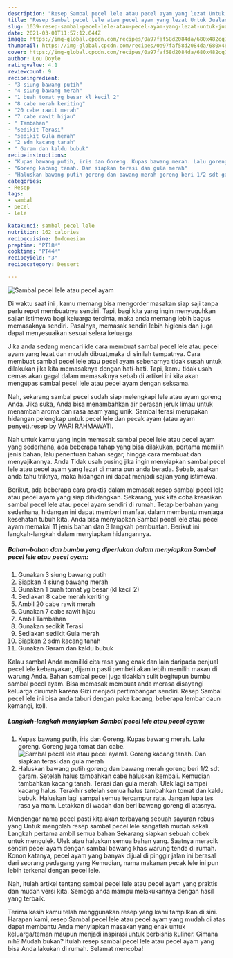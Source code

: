 ```yaml
---
description: "Resep Sambal pecel lele atau pecel ayam yang lezat Untuk Jualan"
title: "Resep Sambal pecel lele atau pecel ayam yang lezat Untuk Jualan"
slug: 1039-resep-sambal-pecel-lele-atau-pecel-ayam-yang-lezat-untuk-jualan
date: 2021-03-01T11:57:12.044Z
image: https://img-global.cpcdn.com/recipes/0a97faf58d2084da/680x482cq70/sambal-pecel-lele-atau-pecel-ayam-foto-resep-utama.jpg
thumbnail: https://img-global.cpcdn.com/recipes/0a97faf58d2084da/680x482cq70/sambal-pecel-lele-atau-pecel-ayam-foto-resep-utama.jpg
cover: https://img-global.cpcdn.com/recipes/0a97faf58d2084da/680x482cq70/sambal-pecel-lele-atau-pecel-ayam-foto-resep-utama.jpg
author: Lou Doyle
ratingvalue: 4.1
reviewcount: 9
recipeingredient:
- "3 siung bawang putih"
- "4 siung bawang merah"
- "1 buah tomat yg besar kl kecil 2"
- "8 cabe merah keriting"
- "20 cabe rawit merah"
- "7 cabe rawit hijau"
- " Tambahan"
- "sedikit Terasi"
- "sedikit Gula merah"
- "2 sdm kacang tanah"
- " Garam dan kaldu bubuk"
recipeinstructions:
- "Kupas bawang putih, iris dan Goreng. Kupas bawang merah. Lalu goreng. Goreng juga tomat dan cabe."
- "Goreng kacang tanah. Dan siapkan terasi dan gula merah"
- "Haluskan bawang putih goreng dan bawang merah goreng beri 1/2 sdt garam. Setelah halus tambahkan cabe haluskan kembali. Kemudian tambahkan kacang tanah. Terasi dan gula merah. Ulek lagi sampai kacang halus. Terakhir setelah semua halus tambahkan tomat dan kaldu bubuk. Haluskan lagi sampai semua tercampur rata. Jangan lupa tes rasa ya mam. Letakkan di wadah dan beri bawang goreng di atasnya."
categories:
- Resep
tags:
- sambal
- pecel
- lele

katakunci: sambal pecel lele 
nutrition: 162 calories
recipecuisine: Indonesian
preptime: "PT18M"
cooktime: "PT44M"
recipeyield: "3"
recipecategory: Dessert

---
```



![Sambal pecel lele atau pecel ayam](https://img-global.cpcdn.com/recipes/0a97faf58d2084da/680x482cq70/sambal-pecel-lele-atau-pecel-ayam-foto-resep-utama.jpg)

Di waktu  saat ini , kamu memang bisa mengorder masakan siap saji tanpa perlu repot membuatnya sendiri. Tapi, bagi kita yang ingin menyuguhkan sajian istimewa bagi keluarga tercinta, maka anda memang lebih bagus memasaknya sendiri. Pasalnya, memasak sendiri lebih higienis dan juga dapat menyesuaikan sesuai selera keluarga.

Jika anda sedang mencari ide cara membuat sambal pecel lele atau pecel ayam yang lezat dan mudah dibuat,maka di sinilah tempatnya. Cara membuat sambal pecel lele atau pecel ayam  sebenarnya tidak susah untuk dilakukan jika kita memasaknya dengan hati-hati. Tapi, kamu tidak usah cemas akan gagal dalam memasaknya 
sebab di artikel ini kita akan mengupas sambal pecel lele atau pecel ayam dengan seksama.  

Nah, sekarang sambal pecel sudah siap melengkapi lele atau ayam goreng Anda. Jika suka, Anda bisa menambahkan air perasan jeruk limau untuk menambah aroma dan rasa asam yang unik. Sambal terasi merupakan hidangan pelengkap untuk pecel lele dan pecak ayam (atau ayam penyet).resep by WARI RAHMAWATI.

Nah untuk kamu yang ingin memasak sambal pecel lele atau pecel ayam yang sederhana, ada beberapa tahap yang bisa dilakukan, pertama memilih jenis bahan, lalu penentuan bahan segar, hingga cara membuat dan menyajikannya. Anda Tidak usah pusing jika ingin menyiapkan sambal pecel lele atau pecel ayam yang lezat di mana pun anda berada. Sebab, asalkan anda  tahu triknya, maka hidangan ini dapat menjadi sajian yang istimewa.

Berikut, ada beberapa cara praktis  dalam memasak resep sambal pecel lele atau pecel ayam yang siap dihidangkan. Sekarang, yuk kita coba kreasikan sambal pecel lele atau pecel ayam sendiri di rumah. Tetap berbahan yang sederhana, hidangan ini dapat memberi manfaat dalam membantu menjaga kesehatan tubuh kita. Anda bisa menyiapkan Sambal pecel lele atau pecel ayam memakai 11 jenis bahan dan 3 langkah pembuatan. Berikut ini langkah-langkah dalam menyiapkan hidangannya.

<!--inarticleads1-->

##### Bahan-bahan dan bumbu yang diperlukan dalam menyiapkan Sambal pecel lele atau pecel ayam:

1. Gunakan 3 siung bawang putih
1. Siapkan 4 siung bawang merah
1. Gunakan 1 buah tomat yg besar (kl kecil 2)
1. Sediakan 8 cabe merah keriting
1. Ambil 20 cabe rawit merah
1. Gunakan 7 cabe rawit hijau
1. Ambil  Tambahan
1. Gunakan sedikit Terasi
1. Sediakan sedikit Gula merah
1. Siapkan 2 sdm kacang tanah
1. Gunakan  Garam dan kaldu bubuk


Kalau sambal Anda memiliki cita rasa yang enak dan lain daripada penjual pecel lele kebanyakan, dijamin pasti pembeli akan lebih memilih makan di warung Anda. Bahan sambal pecel juga tidaklah sulit begitupun bumbu sambal pecel ayam. Bisa memasak membuat anda merasa disayangi keluarga dirumah karena Gizi menjadi pertimbangan sendiri. Resep Sambal pecel lele ini bisa anda taburi dengan pake kacang, beberapa lembar daun kemangi, koll. 

<!--inarticleads2-->

##### Langkah-langkah menyiapkan Sambal pecel lele atau pecel ayam:

1. Kupas bawang putih, iris dan Goreng. Kupas bawang merah. Lalu goreng. Goreng juga tomat dan cabe.
<img src="https://img-global.cpcdn.com/steps/54268243da77e154/160x128cq70/sambal-pecel-lele-atau-pecel-ayam-langkah-memasak-1-foto.jpg" alt="Sambal pecel lele atau pecel ayam">1. Goreng kacang tanah. Dan siapkan terasi dan gula merah
1. Haluskan bawang putih goreng dan bawang merah goreng beri 1/2 sdt garam. Setelah halus tambahkan cabe haluskan kembali. Kemudian tambahkan kacang tanah. Terasi dan gula merah. Ulek lagi sampai kacang halus. Terakhir setelah semua halus tambahkan tomat dan kaldu bubuk. Haluskan lagi sampai semua tercampur rata. Jangan lupa tes rasa ya mam. Letakkan di wadah dan beri bawang goreng di atasnya.


Mendengar nama pecel pasti kita akan terbayang sebuah sayuran rebus yang Untuk mengolah resep sambal pecel lele sangatlah mudah sekali. Langkah pertama ambil semua bahan Sekarang siapkan sebuah cobek untuk mengulek. Ulek atau haluskan semua bahan yang. Saatnya meracik sendiri pecel ayam dengan sambal bawang khas warung tenda di rumah. Konon katanya, pecel ayam yang banyak dijual di pinggir jalan ini berasal dari seorang pedagang yang Kemudian, nama makanan pecak lele ini pun lebih terkenal dengan pecel lele. 

Nah, itulah artikel tentang  sambal pecel lele atau pecel ayam  yang praktis dan mudah versi kita. Semoga anda mampu melakukannya dengan hasil yang terbaik. 

Terima kasih kamu telah menggunakan resep yang kami tampilkan di sini. Harapan kami, resep  Sambal pecel lele atau pecel ayam yang mudah di atas dapat membantu Anda menyiapkan masakan yang enak untuk keluarga/teman maupun menjadi inspirasi untuk berbisnis kuliner. Gimana nih? Mudah bukan? Itulah resep sambal pecel lele atau pecel ayam yang bisa Anda lakukan di rumah. Selamat mencoba!

